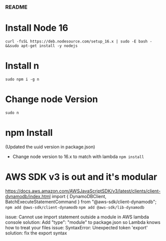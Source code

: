 ### README ###

# Install Node 16 #
`curl -fsSL https://deb.nodesource.com/setup_16.x | sudo -E bash - &&sudo apt-get install -y nodejs`

# Install n #
`sudo npm i -g n`

# Change node Version #
`sudo n`

# npm Install # 
  (Updated the uuid version in package.json)
- Change node version to 16.x to match with lambda
`npm install`


# AWS SDK v3 is out and it's modular
  https://docs.aws.amazon.com/AWSJavaScriptSDK/v3/latest/clients/client-dynamodb/index.html
  import { DynamoDBClient, BatchExecuteStatementCommand } from "@aws-sdk/client-dynamodb";
`npm add @aws-sdk/client-dynamodb`
`npm add @aws-sdk/lib-dynamodb`

issue: Cannot use import statement outside a module in AWS lambda console
solution: Add "type": "module" to package.json so Lambda knows how to treat your files
issue: SyntaxError: Unexpected token 'export'
solution: fix the export syntax